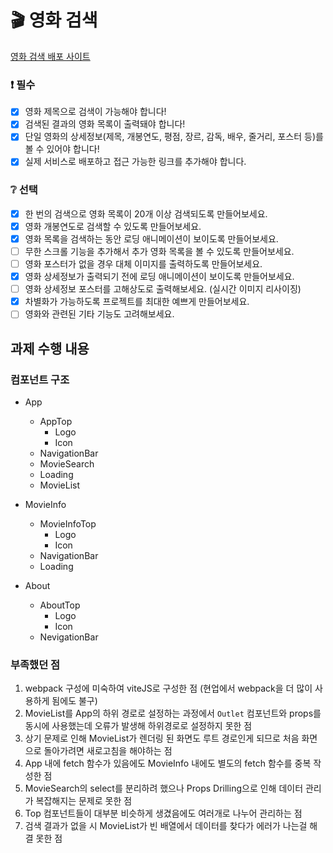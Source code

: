 # 🎬 영화 검색

<a href="https://kdt5-chadongmin--omdbapi-movie-search.netlify.app/">영화 검색 배포 사이트</a>

### ❗ 필수

- [x] 영화 제목으로 검색이 가능해야 합니다!
- [x] 검색된 결과의 영화 목록이 출력돼야 합니다!
- [x] 단일 영화의 상세정보(제목, 개봉연도, 평점, 장르, 감독, 배우, 줄거리, 포스터 등)를 볼 수 있어야 합니다!
- [x] 실제 서비스로 배포하고 접근 가능한 링크를 추가해야 합니다.

### ❔ 선택

- [x] 한 번의 검색으로 영화 목록이 20개 이상 검색되도록 만들어보세요.
- [x] 영화 개봉연도로 검색할 수 있도록 만들어보세요.
- [x] 영화 목록을 검색하는 동안 로딩 애니메이션이 보이도록 만들어보세요.
- [ ] 무한 스크롤 기능을 추가해서 추가 영화 목록을 볼 수 있도록 만들어보세요.
- [ ] 영화 포스터가 없을 경우 대체 이미지를 출력하도록 만들어보세요.
- [x] 영화 상세정보가 출력되기 전에 로딩 애니메이션이 보이도록 만들어보세요.
- [ ] 영화 상세정보 포스터를 고해상도로 출력해보세요. (실시간 이미지 리사이징)
- [x] 차별화가 가능하도록 프로젝트를 최대한 예쁘게 만들어보세요.
- [ ] 영화와 관련된 기타 기능도 고려해보세요.

## 과제 수행 내용

### 컴포넌트 구조

- App

  - AppTop
    - Logo
    - Icon
  - NavigationBar
  - MovieSearch
  - Loading
  - MovieList

- MovieInfo

  - MovieInfoTop
    - Logo
    - Icon
  - NavigationBar
  - Loading

- About
  - AboutTop
    - Logo
    - Icon
  - NevigationBar

### 부족했던 점

1. webpack 구성에 미숙하여 viteJS로 구성한 점 (현업에서 webpack을 더 많이 사용하게 됨에도 불구)
1. MovieList를 App의 하위 경로로 설정하는 과정에서 `Outlet` 컴포넌트와 props를 동시에 사용했는데 오류가 발생해 하위경로로 설정하지 못한 점
1. 상기 문제로 인해 MovieList가 렌더링 된 화면도 루트 경로인게 되므로 처음 화면으로 돌아가려면 새로고침을 해야하는 점
1. App 내에 fetch 함수가 있음에도 MovieInfo 내에도 별도의 fetch 함수를 중복 작성한 점
1. MovieSearch의 select를 분리하려 했으나 Props Drilling으로 인해 데이터 관리가 복잡해지는 문제로 못한 점
1. Top 컴포넌트들이 대부분 비슷하게 생겼음에도 여러개로 나누어 관리하는 점
1. 검색 결과가 없을 시 MovieList가 빈 배열에서 데이터를 찾다가 에러가 나는걸 해결 못한 점
